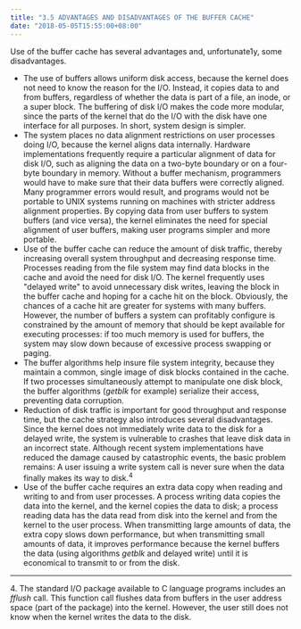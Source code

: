 ```yaml
---
title: "3.5 ADVANTAGES AND DISADVANTAGES OF THE BUFFER CACHE"
date: "2018-05-05T15:55:00+08:00"
---
```


Use of the buffer cache has several advantages and, unfortunate1y, some disadvantages.

* The use of buffers allows uniform disk access, because the kernel does not need to know the reason for the I/O. Instead, it copies data to and from buffers, regardless of whether the data is part of a file, an inode, or a super block. The buffering of disk I/O makes the code more modular, since the parts of the kernel that do the I/O with the disk have one interface for all purposes. In short, system design is simpler.
* The system places no data alignment restrictions on user processes doing I/O, because the kernel aligns data internally. Hardware implementations frequently require a particular alignment of data for disk I/O, such as aligning the data on a two-byte boundary or on a four-byte boundary in memory. Without a buffer mechanism, programmers would have to make sure that their data buffers were correctly aligned. Many programmer errors would result, and programs would not be portable to UNIX systems running on machines with stricter address alignment properties. By copying data from user buffers to system buffers (and vice versa), the kernel eliminates the need for special alignment of user buffers, making user programs simpler and more portable.
* Use of the buffer cache can reduce the amount of disk traffic, thereby increasing overall system throughput and decreasing response time. Processes reading from the file system may find data blocks in the cache and avoid the need for disk I/O. The kernel frequently uses "delayed write" to avoid unnecessary disk writes, leaving the block in the buffer cache and hoping for a cache hit on the block. Obviously, the chances of a cache hit are greater for systems with many buffers. However, the number of buffers a system can profitably configure is constrained by the amount of memory that should be kept available for executing processes: if too much memory is used for buffers, the system may slow down because of excessive process swapping or paging.
* The buffer algorithms help insure file system integrity, because they maintain a common, single image of disk blocks contained in the cache. If two processes simultaneously attempt to manipulate one disk block, the buffer algorithms (*getblk* for example) serialize their access, preventing data corruption.
* Reduction of disk traffic is important for good throughput and response time, but the cache strategy also introduces several disadvantages. Since the kernel does not immediately write data to the disk for a delayed write, the system is vulnerable to crashes that leave disk data in an incorrect state. Although recent system implementations have reduced the damage caused by catastrophic events, the basic problem remains: A user issuing a write system call is never sure when the data finally makes its way to disk.<sup>4</sup>
* Use of the buffer cache requires an extra data copy when reading and writing to and from user processes. A process writing data copies the data into the kernel, and the kernel copies the data to disk; a process reading data has the data read from disk into the kernel and from the kernel to the user process. When transmitting large amounts of data, the extra copy slows down performance, but when transmitting small amounts of data, it improves performance because the kernel buffers the data (using algorithms *getblk* and delayed write) until it is economical to transmit to or from the disk.

------

4\. The standard I/O package available to C language programs includes an *fflush* call. This function call flushes data from buffers in the user address space (part of the package) into the kernel. However, the user still does not know when the kernel writes the data to the disk.